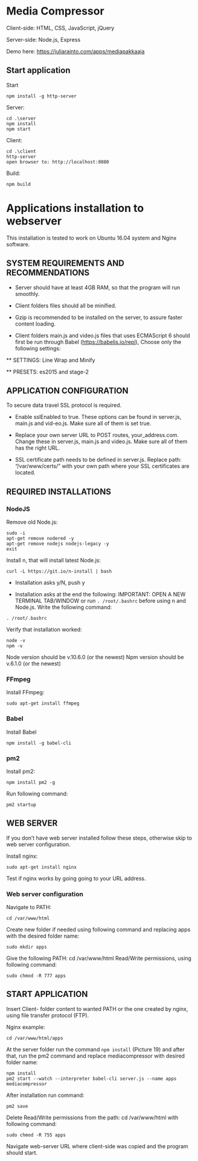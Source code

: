 # Media Compressor

Client-side: HTML, CSS, JavaScript, jQuery

Server-side: Node.js, Express

Demo here: https://juliarainto.com/apps/mediapakkaaja

## Start application

Start
```
npm install -g http-server
```
Server:
```
cd .\server
npm install
npm start
```
Client:
```
cd .\client
http-server
open browser to: http://localhost:8080
```
Build:
```
npm build
```
# Applications installation to webserver

This installation is tested to work on Ubuntu 16.04 system and Nginx software. 

## SYSTEM REQUIREMENTS AND RECOMMENDATIONS

* Server should have at least 4GB RAM, so that the program will run smoothly.

* Client folders files should all be minified.

* Gzip is recommended to be installed on the server, to assure faster content loading.

* Client folders main.js and video.js files that uses ECMAScript 6 should first be run through Babel (https://babeljs.io/repl), Choose only the following settings: 

** SETTINGS: Line Wrap and Minify

** PRESETS: es2015 and stage-2

## APPLICATION CONFIGURATION

To secure data travel SSL protocol is required. 

* Enable sslEnabled to true. These options can be found in server.js, main.js and vid-eo.js. Make sure all of them is set true. 

* Replace your own server URL to POST routes, your_address.com. Change these in server.js, main.js and video.js. Make sure all of them has the right URL. 

* SSL certificate path needs to be defined in server.js. Replace path: “/var/www/certs/” with your own path where your SSL certificates are located. 

## REQUIRED INSTALLATIONS

### NodeJS

Remove old Node.js:

```
sudo -i
apt-get remove nodered -y
apt-get remove nodejs nodejs-legacy -y
exit
```
Install n, that will install latest Node.js: 

```
curl -L https://git.io/n-install | bash
```
* Installation asks y/N, push y

* Installation asks at the end the following: IMPORTANT: OPEN A NEW TERMINAL TAB/WINDOW or run `. /root/.bashrc` before using n and Node.js. Write the following command: 

```
. /root/.bashrc
```

Verify that installation worked: 

```
node -v
npm -v
```
Node version should be v.10.6.0 (or the newest)
Npm version should be v.6.1.0 (or the newest)

### FFmpeg

Install FFmpeg: 

```
sudo apt-get install ffmpeg
```
### Babel

Install Babel

```
npm install -g babel-cli
```
### pm2

Install pm2: 

```
npm install pm2 -g
```

Run following command: 

```
pm2 startup
```

## WEB SERVER

If you don’t have web server installed follow these steps, otherwise skip to web server configuration.

Install nginx: 

```
sudo apt-get install nginx
```
Test if nginx works by going going to your URL address. 

### Web server configuration

Navigate to PATH: 

```
cd /var/www/html
```

Create new folder if needed using following command and replacing apps with the desired folder name: 

```
sudo mkdir apps
```

Give the following PATH: cd /var/www/html Read/Write permissions, using following command: 

```
sudo chmod -R 777 apps
```

## START APPLICATION

Insert Client- folder content to wanted PATH or the one created by nginx, using file transfer protocol (FTP).

Nginx example: 

```
cd /var/www/html/apps
```

At the server folder run the command `npm install` (Picture 19) and after that, run the pm2 command and replace mediacompressor with desired folder name: 

```
npm install 
pm2 start --watch --interpreter babel-cli server.js --name apps mediacompressor
```
After installation run command: 
```
pm2 save
```
Delete Read/Write permissions from the path: cd /var/www/html with following command: 

```
sudo chmod -R 755 apps
```

Navigate web-server URL where client-side was copied and the program should start.

